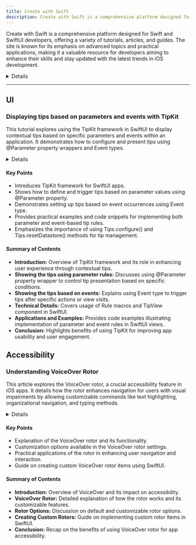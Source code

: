 ```yaml
---
title: Create with Swift
description: Create with Swift is a comprehensive platform designed for Swift and SwiftUI developers, offering a variety of tutorials, articles, and guides. The site is known for its emphasis on advanced topics and practical applications, making it a valuable resource for developers aiming to enhance their skills and stay updated with the latest trends in iOS development.
---
```


Create with Swift is a comprehensive platform designed for Swift and SwiftUI developers, offering a variety of tutorials, articles, and guides. The site is known for its emphasis on advanced topics and practical applications, making it a valuable resource for developers aiming to enhance their skills and stay updated with the latest trends in iOS development.

<details>
**URL:** https://www.createwithswift.com

**Authors:** `Create with Swift Team`

**Complexity Levels:**
   - **Beginner:** 40%
   - **Intermediate:** 35%
   - **Advanced:** 25%

**Frequency of Posting:**  2-3 times a week

**Types of Content:**
   - **Tutorials:** 60% (Step-by-step guides and practical examples)
   - **Articles:** 30% (In-depth articles and best practices)
   - **News:** 5% (Updates on Swift and iOS development)
   - **Interviews:** 5% (Insights from industry professionals)

**Additional Features:**
   - **Newsletter:** Available for regular updates and news.
   - **E-Books/Guides:** Downloadable e-books and guides for in-depth learning.
   - **Certifications:** Available for completed courses and tutorials, offering a credential for developers.
</details>

<LinkCard title="Visit Create with Swift" href="https://www.createwithswift.com" />

---

## UI

### Displaying tips based on parameters and events with TipKit

This tutorial explores using the TipKit framework in SwiftUI to display contextual tips based on specific parameters and events within an application. It demonstrates how to configure and present tips using @Parameter property wrappers and Event types.

<details>

**URL:** https://www.createwithswift.com/displaying-tips-based-on-parameters-and-events-with-tipkit  
**Published:** Jun 29, 2024  
**Last Updated:** N/A  
**Authors:**
`Tiago Gomes Pereira`, `Matteo Altobello`  
**Tags:**
`SwiftUI`, `TipKit`, `iOS Development`, `Parameter Rules`, `Event Rules`

</details>

#### Key Points

- Introduces TipKit framework for SwiftUI apps.
- Shows how to define and trigger tips based on parameter values using @Parameter property.
- Demonstrates setting up tips based on event occurrences using Event type.
- Provides practical examples and code snippets for implementing both parameter and event-based tip rules.
- Emphasizes the importance of using Tips.configure() and Tips.resetDatastore() methods for tip management.

#### Summary of Contents

- **Introduction:** Overview of TipKit framework and its role in enhancing user experience through contextual tips.
- **Showing the tips using parameter rules:** Discusses using @Parameter property wrapper to control tip presentation based on specific conditions.
- **Showing the tips based on events:** Explains using Event type to trigger tips after specific actions or view visits.
- **Technical Details:** Covers usage of Rule macros and TipView component in SwiftUI.
- **Applications and Examples:** Provides code examples illustrating implementation of parameter and event rules in SwiftUI views.
- **Conclusion:** Highlights benefits of using TipKit for improving app usability and user engagement.

<LinkCard title="Read Full Article" href="https://www.createwithswift.com/displaying-tips-based-on-parameters-and-events-with-tipkit" />

## Accessibility

### Understanding VoiceOver Rotor
This article explores the VoiceOver rotor, a crucial accessibility feature in iOS apps. It details how the rotor enhances navigation for users with visual impairments by allowing customizable commands like text highlighting, organizational navigation, and typing methods.

<details>

**URL:** https://www.createwithswift.com/understanding-accessibility-rotors-and-how-to-use-them  
**Published:** Jun 27, 2024  
**Last Updated:** N/A  
**Authors:**
 - Pasquale Vittoriosi
 - Matteo Altobello

**Tags:**
`Accessibility`, `VoiceOver`, `iOS Development`, `SwiftUI`

</details>

#### Key Points

- Explanation of the VoiceOver rotor and its functionality.
- Customization options available in the VoiceOver rotor settings.
- Practical applications of the rotor in enhancing user navigation and interaction.
- Guide on creating custom VoiceOver rotor items using SwiftUI.

#### Summary of Contents

- **Introduction:** Overview of VoiceOver and its impact on accessibility.
- **VoiceOver Rotor:** Detailed explanation of how the rotor works and its customizable features.
- **Rotor Options:** Discussion on default and customizable rotor options.
- **Creating Custom Rotors:** Guide on implementing custom rotor items in SwiftUI.
- **Conclusion:** Recap on the benefits of using VoiceOver rotor for app accessibility.

<LinkCard title="Read Full Article" href="https://www.createwithswift.com/understanding-accessibility-rotors-and-how-to-use-them/" />
